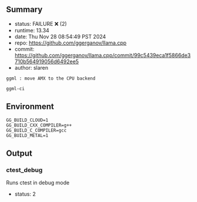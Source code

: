 ## Summary

- status:  FAILURE ❌ (2)
- runtime: 13.34
- date:    Thu Nov 28 08:54:49 PST 2024
- repo:    https://github.com/ggerganov/llama.cpp
- commit:  https://github.com/ggerganov/llama.cpp/commit/99c5439eca1f5866de3710b564919056d6492ee5
- author:  slaren
```
ggml : move AMX to the CPU backend

ggml-ci
```

## Environment

```
GG_BUILD_CLOUD=1
GG_BUILD_CXX_COMPILER=g++
GG_BUILD_C_COMPILER=gcc
GG_BUILD_METAL=1
```

## Output

### ctest_debug

Runs ctest in debug mode
- status: 2
```

```


